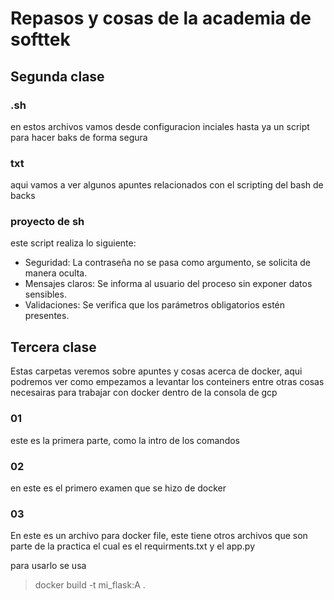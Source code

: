 # Repasos y cosas de la academia de softtek

## Segunda clase
### .sh
en estos archivos vamos desde configuracion inciales hasta ya un script para hacer baks de forma segura

### txt
aqui vamos a ver algunos apuntes relacionados con el scripting del bash de backs

### proyecto de sh
este script realiza lo siguiente: 

* Seguridad: La contraseña no se pasa como argumento, se solicita de manera oculta.
* Mensajes claros: Se informa al usuario del proceso sin exponer datos sensibles.
* Validaciones: Se verifica que los parámetros obligatorios estén presentes.

## Tercera clase
Estas carpetas veremos sobre apuntes y cosas acerca de docker, aqui podremos ver como empezamos a levantar los conteiners entre otras cosas necesairas para trabajar con docker dentro de la consola de gcp

### 01 
este es la primera parte, como la intro de los comandos

### 02 
en este es el primero examen que se hizo de docker 

### 03 
En este es un archivo para docker file, este tiene otros archivos que son parte de la practica el cual es el requirments.txt y el app.py

para usarlo se usa
> docker build -t mi_flask:A .